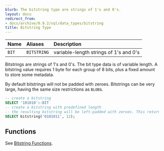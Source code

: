 ```yaml
---
blurb: The bitstring type are strings of 1's and 0's.
layout: docu
redirect_from:
- docs/archive/0.9.2/sql/data_types/bitstring
title: Bitstring Type
---
```


<div class="narrow_table"></div>

| Name | Aliases | Description |
|:---|:---|:---|
| `BIT` | `BITSTRING` | variable-length strings of 1's and 0's |


Bitstrings are strings of 1's and 0's. The bit type data is of variable length. A bitstring value requires 1 byte for each group of 8 bits, plus a fixed amount to store some metadata. 

By default bitstrings will not be padded with zeroes. 
Bitstrings can be very large, having the same size restrictions as `BLOB`s.


```sql
-- create a bitstring 
SELECT '101010'::BIT
-- create a bitstring with predefined length 
-- the resulting bitstring will be left-padded with zeroes. This returns 000000101011
SELECT bitstring('0101011', 12);
```

## Functions

See [Bitstring Functions](../functions/bitstring).